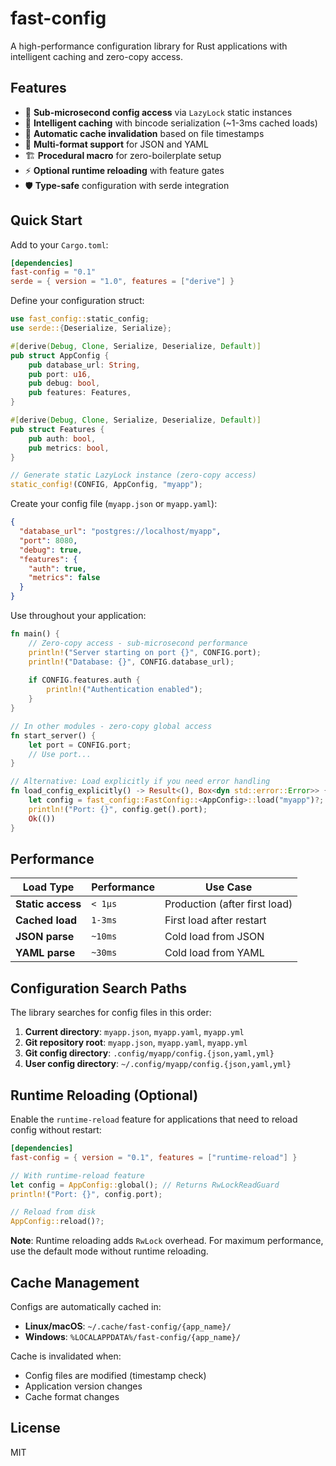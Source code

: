 # fast-config

A high-performance configuration library for Rust applications with intelligent caching and zero-copy access.

## Features

- 🚀 **Sub-microsecond config access** via `LazyLock` static instances
- 💾 **Intelligent caching** with bincode serialization (~1-3ms cached loads)
- 🔄 **Automatic cache invalidation** based on file timestamps
- 📄 **Multi-format support** for JSON and YAML
- 🏗️ **Procedural macro** for zero-boilerplate setup
- ⚡ **Optional runtime reloading** with feature gates
- 🛡️ **Type-safe** configuration with serde integration

## Quick Start

Add to your `Cargo.toml`:

```toml
[dependencies]
fast-config = "0.1"
serde = { version = "1.0", features = ["derive"] }
```

Define your configuration struct:

```rust
use fast_config::static_config;
use serde::{Deserialize, Serialize};

#[derive(Debug, Clone, Serialize, Deserialize, Default)]
pub struct AppConfig {
    pub database_url: String,
    pub port: u16,
    pub debug: bool,
    pub features: Features,
}

#[derive(Debug, Clone, Serialize, Deserialize, Default)]
pub struct Features {
    pub auth: bool,
    pub metrics: bool,
}

// Generate static LazyLock instance (zero-copy access)
static_config!(CONFIG, AppConfig, "myapp");
```

Create your config file (`myapp.json` or `myapp.yaml`):

```json
{
  "database_url": "postgres://localhost/myapp",
  "port": 8080,
  "debug": true,
  "features": {
    "auth": true,
    "metrics": false
  }
}
```

Use throughout your application:

```rust
fn main() {
    // Zero-copy access - sub-microsecond performance
    println!("Server starting on port {}", CONFIG.port);
    println!("Database: {}", CONFIG.database_url);
    
    if CONFIG.features.auth {
        println!("Authentication enabled");
    }
}

// In other modules - zero-copy global access
fn start_server() {
    let port = CONFIG.port;
    // Use port...
}

// Alternative: Load explicitly if you need error handling
fn load_config_explicitly() -> Result<(), Box<dyn std::error::Error>> {
    let config = fast_config::FastConfig::<AppConfig>::load("myapp")?;
    println!("Port: {}", config.get().port);
    Ok(())
}
```

## Performance

| Load Type | Performance | Use Case |
|-----------|-------------|----------|
| **Static access** | `< 1μs` | Production (after first load) |
| **Cached load** | `1-3ms` | First load after restart |
| **JSON parse** | `~10ms` | Cold load from JSON |
| **YAML parse** | `~30ms` | Cold load from YAML |

## Configuration Search Paths

The library searches for config files in this order:

1. **Current directory**: `myapp.json`, `myapp.yaml`, `myapp.yml`
2. **Git repository root**: `myapp.json`, `myapp.yaml`, `myapp.yml`
3. **Git config directory**: `.config/myapp/config.{json,yaml,yml}`
4. **User config directory**: `~/.config/myapp/config.{json,yaml,yml}`

## Runtime Reloading (Optional)

Enable the `runtime-reload` feature for applications that need to reload config without restart:

```toml
[dependencies]
fast-config = { version = "0.1", features = ["runtime-reload"] }
```

```rust
// With runtime-reload feature
let config = AppConfig::global(); // Returns RwLockReadGuard
println!("Port: {}", config.port);

// Reload from disk
AppConfig::reload()?;
```

**Note**: Runtime reloading adds `RwLock` overhead. For maximum performance, use the default mode without runtime reloading.

## Cache Management

Configs are automatically cached in:
- **Linux/macOS**: `~/.cache/fast-config/{app_name}/`
- **Windows**: `%LOCALAPPDATA%/fast-config/{app_name}/`

Cache is invalidated when:
- Config files are modified (timestamp check)
- Application version changes
- Cache format changes

## License

MIT